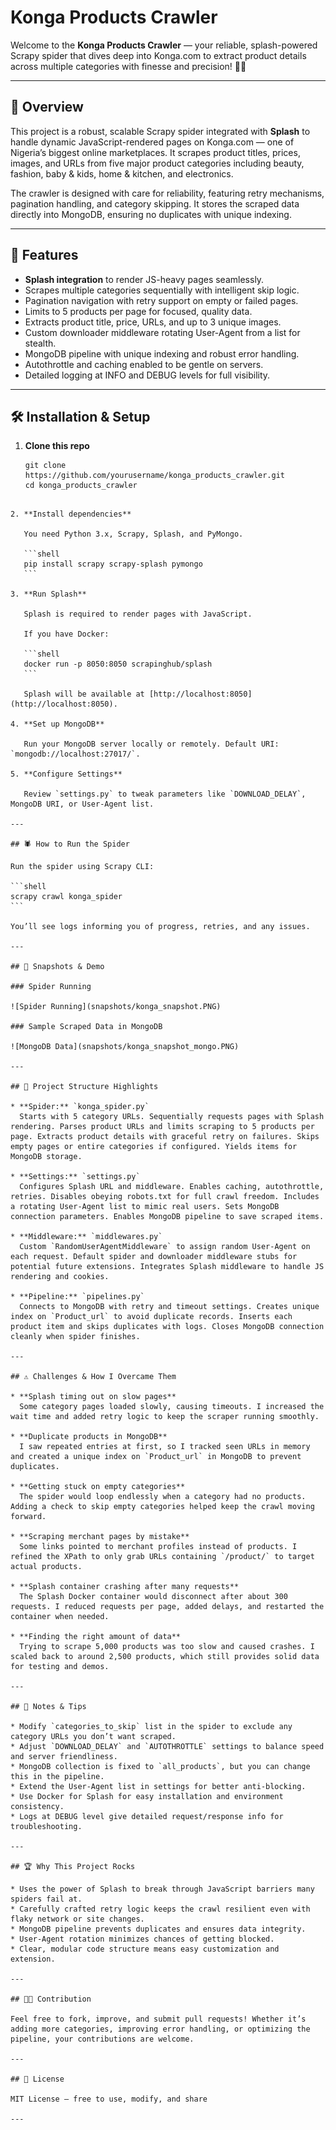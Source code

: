 # Konga Products Crawler

Welcome to the **Konga Products Crawler** — your reliable, splash-powered Scrapy spider that dives deep into Konga.com to extract product details across multiple categories with finesse and precision! 🚀✨

---

## 🚀 Overview

This project is a robust, scalable Scrapy spider integrated with **Splash** to handle dynamic JavaScript-rendered pages on Konga.com — one of Nigeria’s biggest online marketplaces. It scrapes product titles, prices, images, and URLs from five major product categories including beauty, fashion, baby & kids, home & kitchen, and electronics.

The crawler is designed with care for reliability, featuring retry mechanisms, pagination handling, and category skipping. It stores the scraped data directly into MongoDB, ensuring no duplicates with unique indexing.

---

## 🎯 Features

* **Splash integration** to render JS-heavy pages seamlessly.  
* Scrapes multiple categories sequentially with intelligent skip logic.  
* Pagination navigation with retry support on empty or failed pages.  
* Limits to 5 products per page for focused, quality data.  
* Extracts product title, price, URLs, and up to 3 unique images.  
* Custom downloader middleware rotating User-Agent from a list for stealth.  
* MongoDB pipeline with unique indexing and robust error handling.  
* Autothrottle and caching enabled to be gentle on servers.  
* Detailed logging at INFO and DEBUG levels for full visibility.  

---

## 🛠️ Installation & Setup

1. **Clone this repo**

   ```shell
   git clone https://github.com/yourusername/konga_products_crawler.git
   cd konga_products_crawler
````

2. **Install dependencies**

   You need Python 3.x, Scrapy, Splash, and PyMongo.

   ```shell
   pip install scrapy scrapy-splash pymongo
   ```

3. **Run Splash**

   Splash is required to render pages with JavaScript.

   If you have Docker:

   ```shell
   docker run -p 8050:8050 scrapinghub/splash
   ```

   Splash will be available at [http://localhost:8050](http://localhost:8050).

4. **Set up MongoDB**

   Run your MongoDB server locally or remotely. Default URI: `mongodb://localhost:27017/`.

5. **Configure Settings**

   Review `settings.py` to tweak parameters like `DOWNLOAD_DELAY`, MongoDB URI, or User-Agent list.

---

## 🕷️ How to Run the Spider

Run the spider using Scrapy CLI:

```shell
scrapy crawl konga_spider
```

You’ll see logs informing you of progress, retries, and any issues.

---

## 📸 Snapshots & Demo

### Spider Running

![Spider Running](snapshots/konga_snapshot.PNG)

### Sample Scraped Data in MongoDB

![MongoDB Data](snapshots/konga_snapshot_mongo.PNG)

---

## 🧩 Project Structure Highlights

* **Spider:** `konga_spider.py`
  Starts with 5 category URLs. Sequentially requests pages with Splash rendering. Parses product URLs and limits scraping to 5 products per page. Extracts product details with graceful retry on failures. Skips empty pages or entire categories if configured. Yields items for MongoDB storage.

* **Settings:** `settings.py`
  Configures Splash URL and middleware. Enables caching, autothrottle, retries. Disables obeying robots.txt for full crawl freedom. Includes a rotating User-Agent list to mimic real users. Sets MongoDB connection parameters. Enables MongoDB pipeline to save scraped items.

* **Middleware:** `middlewares.py`
  Custom `RandomUserAgentMiddleware` to assign random User-Agent on each request. Default spider and downloader middleware stubs for potential future extensions. Integrates Splash middleware to handle JS rendering and cookies.

* **Pipeline:** `pipelines.py`
  Connects to MongoDB with retry and timeout settings. Creates unique index on `Product_url` to avoid duplicate records. Inserts each product item and skips duplicates with logs. Closes MongoDB connection cleanly when spider finishes.

---

## ⚠️ Challenges & How I Overcame Them

* **Splash timing out on slow pages**
  Some category pages loaded slowly, causing timeouts. I increased the wait time and added retry logic to keep the scraper running smoothly.

* **Duplicate products in MongoDB**
  I saw repeated entries at first, so I tracked seen URLs in memory and created a unique index on `Product_url` in MongoDB to prevent duplicates.

* **Getting stuck on empty categories**
  The spider would loop endlessly when a category had no products. Adding a check to skip empty categories helped keep the crawl moving forward.

* **Scraping merchant pages by mistake**
  Some links pointed to merchant profiles instead of products. I refined the XPath to only grab URLs containing `/product/` to target actual products.

* **Splash container crashing after many requests**
  The Splash Docker container would disconnect after about 300 requests. I reduced requests per page, added delays, and restarted the container when needed.

* **Finding the right amount of data**
  Trying to scrape 5,000 products was too slow and caused crashes. I scaled back to around 2,500 products, which still provides solid data for testing and demos.

---

## 🧠 Notes & Tips

* Modify `categories_to_skip` list in the spider to exclude any category URLs you don’t want scraped.
* Adjust `DOWNLOAD_DELAY` and `AUTOTHROTTLE` settings to balance speed and server friendliness.
* MongoDB collection is fixed to `all_products`, but you can change this in the pipeline.
* Extend the User-Agent list in settings for better anti-blocking.
* Use Docker for Splash for easy installation and environment consistency.
* Logs at DEBUG level give detailed request/response info for troubleshooting.

---

## 🏆 Why This Project Rocks

* Uses the power of Splash to break through JavaScript barriers many spiders fail at.
* Carefully crafted retry logic keeps the crawl resilient even with flaky network or site changes.
* MongoDB pipeline prevents duplicates and ensures data integrity.
* User-Agent rotation minimizes chances of getting blocked.
* Clear, modular code structure means easy customization and extension.

---

## 👨‍💻 Contribution

Feel free to fork, improve, and submit pull requests! Whether it’s adding more categories, improving error handling, or optimizing the pipeline, your contributions are welcome.

---

## 📜 License

MIT License — free to use, modify, and share

---
